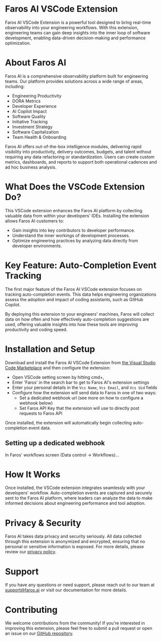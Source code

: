 # Faros AI VSCode Extension
Faros AI VSCode Extension is a powerful tool designed to bring real-time observability into your engineering workflows. With this extension, engineering teams can gain deep insights into the inner loop of software development, enabling data-driven decision-making and performance optimization.

# About Faros AI
Faros AI is a comprehensive observability platform built for engineering teams. Our platform provides solutions across a wide range of areas, including:

 - Engineering Productivity
 - DORA Metrics
 - Developer Experience
 - AI Copilot Impact
 - Software Quality
 - Initiative Tracking
 - Investment Strategy
 - Software Capitalization
 - Team Health & Onboarding

Faros AI offers out-of-the-box intelligence modules, delivering rapid visibility into productivity, delivery outcomes, budgets, and talent without requiring any data refactoring or standardization. Users can create custom metrics, dashboards, and reports to support both operational cadences and ad hoc business analysis.

# What Does the VSCode Extension Do?
This VSCode extension enhances the Faros AI platform by collecting valuable data from within your developers' IDEs. Installing the extension allows Faros AI customers to:

- Gain insights into key contributors to developer performance.
- Understand the inner workings of development processes.
- Optimize engineering practices by analyzing data directly from developer environments.

# Key Feature: Auto-Completion Event Tracking
The first major feature of the Faros AI VSCode extension focuses on tracking auto-completion events. This data helps engineering organizations assess the adoption and impact of coding assistants, such as GitHub Copilot.

By deploying this extension to your engineers' machines, Faros will collect data on how often and how effectively auto-completion suggestions are used, offering valuable insights into how these tools are improving productivity and coding speed.

# Installation and Setup
Download and install the Faros AI VSCode Extension from [the Visual Studio Code Marketplace](https://marketplace.visualstudio.com/items?itemName=FarosAI.faros-vscode-extension) and then configure the extension:
* Open VSCode setting screen by hitting cmd+,
* Enter 'Faros' in the search bar to get to Faros AI's extension settings
* Enter your personal details in the `Vcs Name`, `Vcs Email`, and `Vcs Uid` fields
* Configure how the extension will send data to Faros in one of two ways:
  - Set a dedicated webhook url (see more on how to configure a webhook below)
  - Set Faros API Key that the extension will use to directly post requests to Faros API

Once installed, the extension will automatically begin collecting auto-completion event data.

## Setting up a dedicated webhook
In Faros' workflows screen (Data control -> Workflows)...

# How It Works
Once installed, the VSCode extension integrates seamlessly with your developers' workflow. Auto-completion events are captured and securely sent to the Faros AI platform, where leaders can analyze the data to make informed decisions about engineering performance and tool adoption.

# Privacy & Security
Faros AI takes data privacy and security seriously. All data collected through this extension is anonymized and encrypted, ensuring that no personal or sensitive information is exposed. For more details, please review our [privacy policy](https://faros.ai/privacy-policy/).

# Support
If you have any questions or need support, please reach out to our team at support@faros.ai or visit our documentation for more details.

# Contributing
We welcome contributions from the community! If you're interested in improving this extension, please feel free to submit a pull request or open an issue on our [GitHub repository](https://github.com/faros-ai/faros-vscode-extension).

